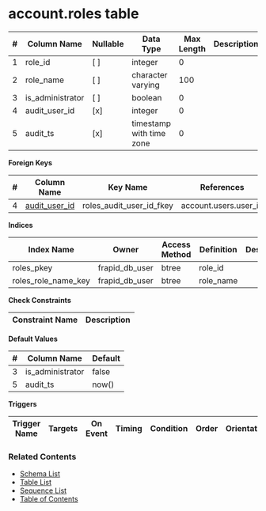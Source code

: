 # account.roles table



| # | Column Name | Nullable | Data Type | Max Length | Description |
| --- | --- | --- | --- | --- | --- |
| 1 | role_id | [ ] | integer | 0 |  |
| 2 | role_name | [ ] | character varying | 100 |  |
| 3 | is_administrator | [ ] | boolean | 0 |  |
| 4 | audit_user_id | [x] | integer | 0 |  |
| 5 | audit_ts | [x] | timestamp with time zone | 0 |  |



**Foreign Keys**

| # | Column Name | Key Name | References |
| --- | --- | --- | --- |
| 4 | [audit_user_id](../account/users.md) | roles_audit_user_id_fkey | account.users.user_id |



**Indices**

| Index Name | Owner | Access Method | Definition | Description |
| --- | --- | --- | --- | --- |
| roles_pkey | frapid_db_user | btree | role_id |  |
| roles_role_name_key | frapid_db_user | btree | role_name |  |



**Check Constraints**

| Constraint Name | Description |
| --- | --- |



**Default Values**

| # | Column Name | Default |
| --- | --- | --- |
| 3 | is_administrator | false |
| 5 | audit_ts | now() |


**Triggers**

| Trigger Name | Targets | On Event | Timing | Condition | Order | Orientation | Description |
| --- | --- | --- | --- | --- | --- | --- | --- |


### Related Contents
* [Schema List](../../schemas.md)
* [Table List](../../tables.md)
* [Sequence List](../../sequences.md)
* [Table of Contents](../../README.md)

